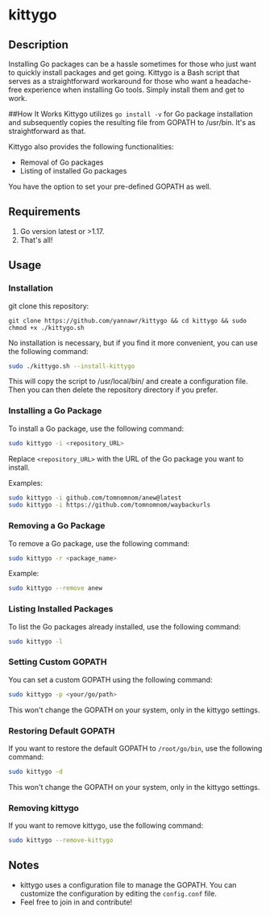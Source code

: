 # kittygo


## Description

Installing Go packages can be a hassle sometimes for those who just want to quickly install packages and get going. Kittygo is a Bash script that serves as a straightforward workaround for those who want a headache-free experience when installing Go tools. Simply install them and get to work. 

##How It Works
Kittygo utilizes `go install -v` for Go package installation and subsequently copies the resulting file from GOPATH to /usr/bin. It's as straightforward as that.

Kittygo also provides the following functionalities:

* Removal of Go packages
* Listing of installed Go packages

You have the option to set your pre-defined GOPATH as well.

## Requirements

1. Go version latest or >1.17.
2. That's all!

## Usage

### Installation

git clone this repository:
```
git clone https://github.com/yannawr/kittygo && cd kittygo && sudo chmod +x ./kittygo.sh
```

No installation is necessary, but if you find it more convenient, you can use the following command:

```bash
sudo ./kittygo.sh --install-kittygo
```

This will copy the script to /usr/local/bin/ and create a configuration file. Then you can then delete the repository directory if you prefer.

### Installing a Go Package

To install a Go package, use the following command:

```bash
sudo kittygo -i <repository_URL>
```

Replace `<repository_URL>` with the URL of the Go package you want to install.

Examples:

```bash
sudo kittygo -i github.com/tomnomnom/anew@latest
sudo kittygo -i https://github.com/tomnomnom/waybackurls
```

### Removing a Go Package

To remove a Go package, use the following command:

```bash
sudo kittygo -r <package_name>
```

Example: 

```bash
sudo kittygo --remove anew
```

### Listing Installed Packages

To list the Go packages already installed, use the following command:

```bash
sudo kittygo -l
```

### Setting Custom GOPATH

You can set a custom GOPATH using the following command:

```bash
sudo kittygo -p <your/go/path>
```

This won't change the GOPATH on your system, only in the kittygo settings.

### Restoring Default GOPATH

If you want to restore the default GOPATH to `/root/go/bin`, use the following command:

```bash
sudo kittygo -d
```
This won't change the GOPATH on your system, only in the kittygo settings.

### Removing kittygo

If you want to remove kittygo, use the following command:

```bash
sudo kittygo --remove-kittygo
```

## Notes

- kittygo uses a configuration file to manage the GOPATH. You can customize the configuration by editing the `config.conf` file.
- Feel free to join in and contribute!
